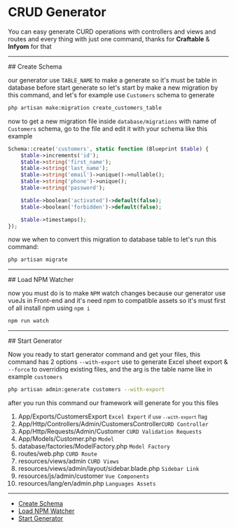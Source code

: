 # CRUD Generator
You can easy generate CURD operations with controllers and views and routes and every thing with just one command, thanks for <b>Craftable</b> & <b>Infyom</b> for that <i class="fa fa-heart text-danger"></i>
<hr>

<a name="schema">
## Create Schema
</a>

our generator use `TABLE_NAME` to make a generate so it's must be table in database before start generate so let's start by make a new migration by this command, and let's for example use `Customers` schema to generate

```bash
php artisan make:migration create_customers_table
```

now to get a new migration file inside `database/migrations` with name of `Customers` schema, go to the file and edit it with your schema like this example

```php
Schema::create('customers', static function (Blueprint $table) {
    $table->increments('id');
    $table->string('first_name');
    $table->string('last_name');
    $table->string('email')->unique()->nullable();
    $table->string('phone')->unique();
    $table->string('password');

    $table->boolean('activated')->default(false);
    $table->boolean('forbidden')->default(false);

    $table->timestamps();
});
```
now we when to convert this migration to database table to let's run this command:

```bash
php artisan migrate
```

<hr>

<a name="watcher">
## Load NPM Watcher
</a>

now you must do is to make `NPM` watch changes because our generator use vueJs in Front-end and it's need npm to compatible assets so it's must first of all install npm using `npm i`

```bash
npm run watch
```

<hr>

<a name="start">
## Start Generator
</a>

Now you ready to start generator command and get your files, this command has 2 options `--with-export` use to generate Excel sheet export & `--force` to overriding existing files, and the arg is the table name like in example `customers`

```bash
php artisan admin:generate customers --with-export
```

after you run this command our framework will generate for you this files

1. App/Exports/CustomersExport `Excel Export` <small>if use `--with-export` flag</small>
2. App/Http/Controllers/Admin/CustomersController`CURD Controller`
3. App/Http/Requests/Admin/Customer `CURD Validation Requests`
4. App/Models/Customer.php `Model`
5. database/factories/ModelFactory.php `Model Factory`
6. routes/web.php `CURD Route` 
7. resources/views/admin `CURD Views`
8. resources/views/admin/layout/sidebar.blade.php `Sidebar Link` 
9. resources/js/admin/customer `Vue Components`
10. resources/lang/en/admin.php `Languages Assets`

<hr>



- [Create Schema](#schema)
- [Load NPM Watcher](#watcher)
- [Start Generator](#start)

